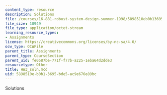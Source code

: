 ```yaml
---
content_type: resource
description: Solutions
file: /courses/16-881-robust-system-design-summer-1998/5898510eb0b13695bde5ac9e676e89bc_HW3_soln.mcd
file_size: 10949
file_type: application/octet-stream
learning_resource_types:
- Assignments
license: https://creativecommons.org/licenses/by-nc-sa/4.0/
ocw_type: OCWFile
parent_title: Assignments
parent_type: CourseSection
parent_uid: fe0587be-771f-f77b-a225-1eba64d2dde3
resourcetype: Other
title: HW3_soln.mcd
uid: 5898510e-b0b1-3695-bde5-ac9e676e89bc
---
```

Solutions